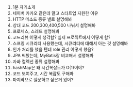 1. 1분 자기소개
2. 네이버 카카오 같은데 말고 스타트업 지원한 이유
3. HTTP 메소드 종류 별로 설명해봐
4. 상태 코드 200,300,400,500 나눠서 설명해봐
5. 프로세스, 스레드 설명해봐
6. 코드리뷰 어떻게 생각함? 실제 프로젝트에서 어떻게 함?
7. 스프링 시큐리티 사용했는데, 시큐리티에 대해서 아는 것 설명해봐
8. 인가 처리를 했을 텐데 role 관리 어떻게 했음?
9. JPA 써봤는데, MyBatis랑 비교해서 설명해봐
10. 자바 컬렉션 종류 설명해봐
11. hashMap은 왜 시간복잡도가 O(1)이야?
12. 코드 보여주고, 시간 복잡도 구해봐
13. 마지막으로 질문하고 싶은거 있어?